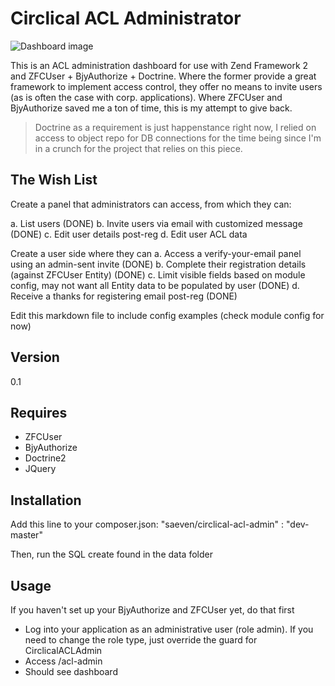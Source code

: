 Circlical ACL Administrator
=========

![Dashboard image](https://raw.github.com/Saeven/CirclicalACLAdmin/master/examples/circlical-acl.jpg)

This is an ACL administration dashboard for use with Zend Framework 2 and ZFCUser + BjyAuthorize + Doctrine.  Where the former provide a great framework to implement access control, they offer no means to invite users (as is often the case with corp. applications).  Where ZFCUser and BjyAuthorize saved me a ton of time, this is my attempt to give back.

> Doctrine as a requirement is just happenstance right now, I relied on access to object repo for DB connections for the time being since I'm in a crunch for the project that relies on this piece.


The Wish List
-----------


Create a panel that administrators can access, from which they can:

  a. List users (DONE)
  b. Invite users via email with customized message (DONE)
  c. Edit user details post-reg
  d. Edit user ACL data


Create a user side where they can
  a. Access a verify-your-email panel using an admin-sent invite (DONE)
  b. Complete their registration details (against ZFCUser Entity) (DONE)
  c. Limit visible fields based on module config, may not want all Entity data to be populated by user (DONE)
  d. Receive a thanks for registering email post-reg (DONE)

Edit this markdown file to include config examples (check module config for now)



Version
-

0.1

Requires
-----------

* ZFCUser
* BjyAuthorize
* Doctrine2
* JQuery

Installation
--------------

Add this line to your composer.json:
"saeven/circlical-acl-admin" : "dev-master"

Then, run the SQL create found in the data folder


Usage
---------------

If you haven't set up your BjyAuthorize and ZFCUser yet, do that first

- Log into your application as an administrative user (role admin).  If you need to change the role type, just override the guard for CirclicalACLAdmin
- Access /acl-admin
- Should see dashboard


